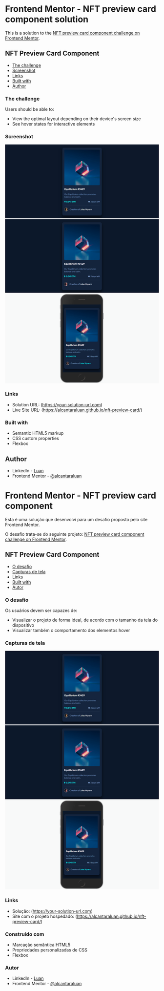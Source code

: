 # Frontend Mentor - NFT preview card component solution
 
This is a solution to the [NFT preview card component challenge on Frontend Mentor](https://www.frontendmentor.io/challenges/nft-preview-card-component-SbdUL_w0U).
 
## NFT Preview Card Component
 
- [The challenge](#the-challenge)
- [Screenshot](#screenshot)
- [Links](#links)
- [Built with](#built-with)  
- [Author](#author)
 
### The challenge
 
Users should be able to:
 
- View the optimal layout depending on their device's screen size
- See hover states for interactive elements
 
### Screenshot
 
![](./images/nft-preview-card-screenshot-desktop.jpg)
![](./images/nft-preview-card-desktop.gif)
![](./images/nft-preview-card-mobile.gif)
 
### Links
 
- Solution URL: (https://your-solution-url.com)
- Live Site URL: (https://alcantaraluan.github.io/nft-preview-card/)
 
### Built with
 
- Semantic HTML5 markup
- CSS custom properties
- Flexbox
 
## Author
 
- LinkedIn - [Luan](https://www.linkedin.com/in/luanpaulo/)
- Frontend Mentor - [@alcantaraluan](https://www.frontendmentor.io/profile/alcantaraluan)
 
 
# Frontend Mentor - NFT preview card component
 
Esta é uma solução que desenvolvi para um desafio proposto pelo site Frontend Mentor.
 
O desafio trata-se do seguinte projeto: [NFT preview card component challenge on Frontend Mentor](https://www.frontendmentor.io/challenges/nft-preview-card-component-SbdUL_w0U). 
 
## NFT Preview Card Component
 
- [O desafio](#the-challenge)
- [Capturas de tela](#screenshot)
- [Links](#links)
- [Built with](#built-with)
- [Autor](#author)
 
### O desafio
 
Os usuários devem ser capazes de:
 
- Visualizar o projeto de forma ideal, de acordo com o tamanho da tela do dispositivo
- Visualizar também o comportamento dos elementos hover
 
### Capturas de tela
 
![](./images/nft-preview-card-screenshot-desktop.jpg)
![](./images/nft-preview-card-desktop.gif)
![](./images/nft-preview-card-mobile.gif)
 
### Links
 
- Solução: (https://your-solution-url.com)
- Site com o projeto hospedado: (https://alcantaraluan.github.io/nft-preview-card/)
 
### Construído com
 
- Marcação semântica HTML5
- Propriedades personalizadas de CSS
- Flexbox
 
### Autor
 
- LinkedIn - [Luan](https://www.linkedin.com/in/luanpaulo/)
- Frontend Mentor - [@alcantaraluan](https://www.frontendmentor.io/profile/alcantaraluan)
 
 

